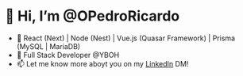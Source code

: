 # 👋 Hi, I’m @OPedroRicardo
* 💖 React (Next) | Node (Nest) | Vue.js (Quasar Framework) | Prisma (MySQL | MariaDB)
* 🏢 Full Stack Developer @YBOH
* 📫 Let me know more aboyt you on my [LinkedIn](https://www.linkedin.com/in/pedro-ricardo-almeida-954444196/) DM!
